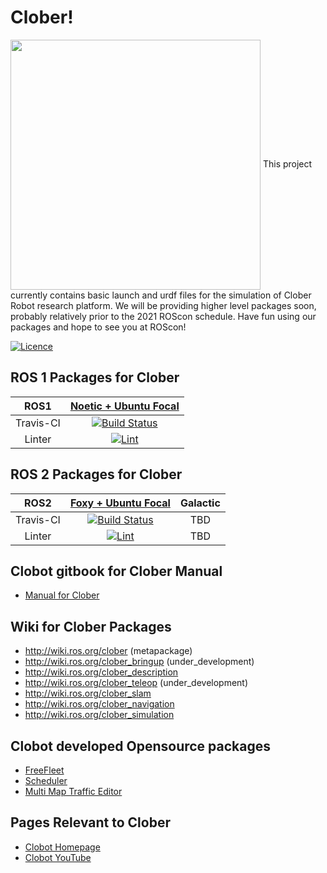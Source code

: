 # Clober!
<img align="center" src="https://github.com/clobot-git/testrobot/blob/noetic-devel/images/logo.png" width="400">
This project currently contains basic launch and urdf files for the simulation of Clober Robot research platform. We will be providing higher level packages soon, probably relatively prior to the 2021 ROScon schedule. Have fun using our packages and hope to see you at ROScon!

[![Licence](https://img.shields.io/badge/License-Apache%202.0-blue.svg)](https://opensource.org/licenses/Apache-2.0)

## ROS 1 Packages for Clober
|ROS1|[Noetic + Ubuntu Focal](https://github.com/clobot-git/clober/tree/noetic-devel)|
|:---:|:---:|
|Travis-CI|[![Build Status](https://travis-ci.com/clobot-git/clober.svg?branch=noetic-devel)](https://travis-ci.com/clobot-git/clober)|
|Linter|[![Lint](https://github.com/clobot-git/clober/workflows/Lint/badge.svg?branch=noetic-devel)](https://github.com/clobot-git/clober/actions)|

## ROS 2 Packages for Clober
|ROS2|[Foxy + Ubuntu Focal](https://github.com/clobot-git/clober/tree/foxy-devel)|Galactic|
|:---:|:---:|:---:|
|Travis-CI|[![Build Status](https://travis-ci.com/clobot-git/clober.svg?branch=foxy-devel)](https://travis-ci.com/clobot-git/clober)| TBD |
|Linter|[![Lint](https://github.com/clobot-git/clober/workflows/Lint/badge.svg?branch=foxy-devel)](https://github.com/clobot-git/clober/actions)| TBD |

## Clobot gitbook for Clober Manual
- [Manual for Clober](https://app.gitbook.com/@clobot-git/s/clober-manual/)

## Wiki for Clober Packages
- http://wiki.ros.org/clober (metapackage)
- http://wiki.ros.org/clober_bringup (under_development)
- http://wiki.ros.org/clober_description
- http://wiki.ros.org/clober_teleop (under_development)
- http://wiki.ros.org/clober_slam
- http://wiki.ros.org/clober_navigation
- http://wiki.ros.org/clober_simulation

## Clobot developed Opensource packages
- [ FreeFleet ](http://wiki.ros.org/RMF/FreeFleet)
- [ Scheduler ](http://wiki.ros.org/RMF/Scheduler)
- [ Multi Map Traffic Editor ](http://wiki.ros.org/RMF/traffic_editor)

## Pages Relevant to Clober
- [ Clobot Homepage ](https://www.clobot.co.kr/)
- [ Clobot YouTube ](https://www.youtube.com/channel/UCau5FLJpMxhvW-IHZ8c8qKQ/featured/)


